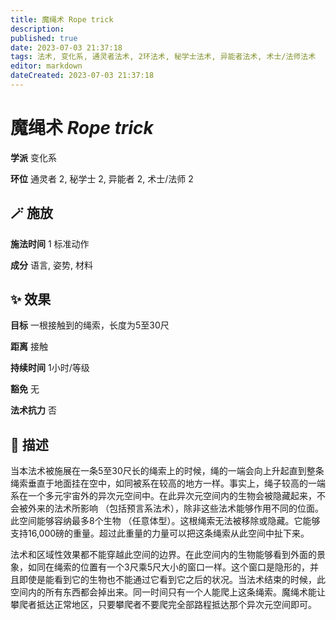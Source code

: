```yaml
---
title: 魔绳术 Rope trick
description: 
published: true
date: 2023-07-03 21:37:18
tags: 法术, 变化系, 通灵者法术, 2环法术, 秘学士法术, 异能者法术, 术士/法师法术
editor: markdown
dateCreated: 2023-07-03 21:37:18
---
```


# **魔绳术** *Rope trick*

**学派** 变化系 

**环位** 通灵者 2, 秘学士 2, 异能者 2, 术士/法师 2

## 🪄 施放

**施法时间** 1 标准动作

**成分** 语言, 姿势, 材料

## ✨ 效果 

**目标** 一根接触到的绳索，长度为5至30尺 

**距离** 接触  

**持续时间** 1小时/等级 

**豁免** 无

**法术抗力** 否

## 📖 描述

当本法术被施展在一条5至30尺长的绳索上的时候，绳的一端会向上升起直到整条绳索垂直于地面挂在空中，如同被系在较高的地方一样。事实上，绳子较高的一端系在一个多元宇宙外的异次元空间中。在此异次元空间内的生物会被隐藏起来，不会被外来的法术所影响 （包括预言系法术），除非这些法术能够作用不同的位面。此空间能够容纳最多8个生物 （任意体型）。这根绳索无法被移除或隐藏。它能够支持16,000磅的重量。超过此重量的力量可以把这条绳索从此空间中扯下来。

法术和区域性效果都不能穿越此空间的边界。在此空间内的生物能够看到外面的景象，如同在绳索的位置有一个3尺乘5尺大小的窗口一样。这个窗口是隐形的，并且即使是能看到它的生物也不能通过它看到它之后的状况。当法术结束的时候，此空间内的所有东西都会掉出来。同一时间只有一个人能爬上这条绳索。魔绳术能让攀爬者抵达正常地区，只要攀爬者不要爬完全部路程抵达那个异次元空间即可。
    